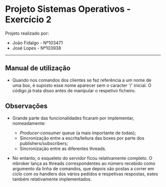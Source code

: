 # Projeto Sistemas Operativos - Exercício 2

Projeto realizado por:

- João Fidalgo - Nº103471
- José Lopes - Nº103938

----

## Manual de utilização

- Quando nos comandos dos clientes se faz referência a um nome de uma box, é suposto esse nome aparecer sem o caracter '/' inicial. O código já trata disso antes de manipular o respetivo ficheiro.

## Observações

- Grande parte das funcionalidades ficaram por implementar, nomeadamente:
    - _Producer-consumer_ queue (a mais importante de todas);
    - Sincronização entre a escrita/leitura das boxes por parte dos publishers/subscribers;
    - Sincronização entre as diferentes threads.

- No entanto, o esqueleto do servidor ficou relativamente completo. O mbroker lança as threads correspondentes ao número recebido como argumento da linha de comandos, que depois são postas a correr em ciclo com os handlers dos vários pedidos e respetivas respostas, estes também relativamente implementados.
